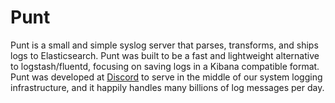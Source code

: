 # Punt

Punt is a small and simple syslog server that parses, transforms, and ships logs to Elasticsearch. Punt was built to be a fast and lightweight alternative to logstash/fluentd, focusing on saving logs in a Kibana compatible format. Punt was developed at [Discord](https://github.com/hammerandchisel) to serve in the middle of our system logging infrastructure, and it happily handles many billions of log messages per day.
